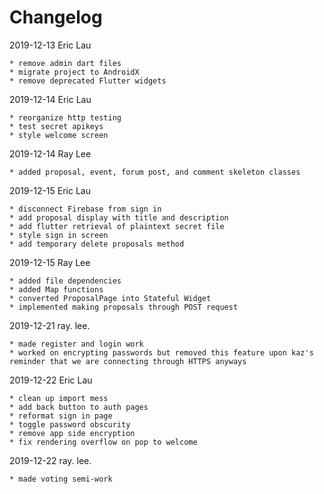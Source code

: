# Changelog

2019-12-13 Eric Lau

    * remove admin dart files
    * migrate project to AndroidX
    * remove deprecated Flutter widgets

2019-12-14 Eric Lau

    * reorganize http testing
    * test secret apikeys
    * style welcome screen

2019-12-14 Ray Lee

    * added proposal, event, forum post, and comment skeleton classes

2019-12-15 Eric Lau

    * disconnect Firebase from sign in
    * add proposal display with title and description
    * add flutter retrieval of plaintext secret file
    * style sign in screen
    * add temporary delete proposals method

2019-12-15 Ray Lee

    * added file dependencies
    * added Map functions
    * converted ProposalPage into Stateful Widget
    * implemented making proposals through POST request

2019-12-21 ray. lee.

    * made register and login work
    * worked on encrypting passwords but removed this feature upon kaz's reminder that we are connecting through HTTPS anyways

2019-12-22 Eric Lau

    * clean up import mess
    * add back button to auth pages
    * reformat sign in page
    * toggle password obscurity
    * remove app side encryption
    * fix rendering overflow on pop to welcome

2019-12-22 ray. lee.

    * made voting semi-work
